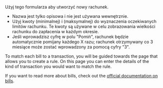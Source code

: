 Użyj tego formularza aby utworzyć nowy rachunek.

* Nazwa jest tylko opisowa i nie jest używana wewnętrznie.
* Użyj kwoty (minimalnej) i (maksymalnej) do wyznaczenia oczekiwanych limitów rachunku. Te kwoty są używane w celu zobrazowania wielkości rachunku do zapłacenia w każdym okresie.
* Jeśli wprowadzisz cyfrę w polu "Pomiń", rachunek będzie automatycznie pomijany każdego X razu; rachunek otrzymywany co 3 miesiące może zostać wprowadzony za pomocą cyfry "3".

To match each bill to a transaction, you will be guided towards the page that allows you to create a rule. On this page you can enter the details of the kind of transaction you would want to match the rule.

If you want to read more about bills, check out the [official documentation on bills](https://docs.firefly-iii.org/advanced-concepts/bills).